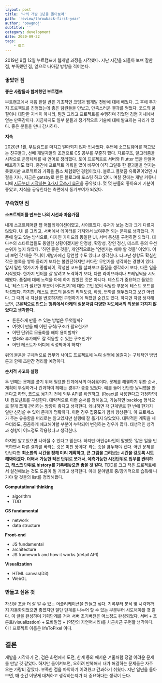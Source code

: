 ```yaml
---
layout: post
title: '나의 개발 1년을 돌아보며'
path: 'review/throwback-first-year'
author: 'oowgnoj'
subtitle: ''
category: development
date: 2020-09-22
tags:
    - 회고
---
```



2019년 9월 12일 부트캠프에 웹개발 과정을 시작했다. 지난 시간을 되돌아 보며 잘한 점, 부족했던 점, 앞으로 나아갈 방향을 적어본다.

### **좋았던 점**

**좋은 사람들과 함께했던 부트캠프**

부트캠프에서 처음 한달 반은 기초적인 코딩과 웹개발 전반에 대해 배웠다. 그 후에 두가지 프로젝트를 진행했는데 좋은 팀원들을 만났고, 만족스러운 결과를 얻었다. 코드의 품질이나 대단한 지식이 아니라, 팀원 그리고 프로젝트를 수행하며 겪었던 경험 자체에서 얻는 만족감이다. 지금까지도 일부 분들과 정기적으로 기술에 대해 발표하는 자리가 있다. 좋은 분들을 만나 감사하다.

**지속**

2020년 1월, 부트캠프를 마치고 얼마되지 않아 입사했다. 주변에 소프트웨어를 하고있는 친구들과, 선배 개발자들의 조언으로 CS 공부를 꾸준히 했다. 자료구조, 알고리즘을 시작으로 운영체제를 내 언어로 정리했다. 토이 프로젝트로 서버와 Flutter 앱을 만들어 배포하기도 했다. 중간에 프로젝트 기획을 많이 바꾸어 아직 그럴듯 한 결과물을 얻지는 못했지만 프로젝트와 기획을 몸소 체험했던 경험이었다. 블로그 플랫폼 유목민이었던 시절을 지나, 지금은 gatsby로 만든 블로그에 포스팅 하고 있다. 며칠 전에는 개발 커뮤니티에 [지금부터 시작하는 3가지 글쓰기 습관](https://oowgnoj.dev/review/output-training)을 공유했다. 몇 몇 분들의 좋아요에 기분이 좋았고, 지식을 공유한다는 측면에서 동기부여가 되었다. 

### **부족했던 점**

**소프트웨어를 만드는 나의 시선과 마음가짐**

내게 소프트웨어란 웹 어플리케이션이였고, 사이트였다. 유저가 보는 것과 크게 다르지 않았다. UI 를 그리고, 서버에서 데이터를 가져와서 보여주면 되는 문제로 생각했다. 기존에 알고 있는 방식으로, 디자인 가이드와 동일한 UI, 서버 통신을 구현하면 되었다. 대다수의 스타트업들도 동일한 상황이겠지만 안정성, 확장성, 장인 정신, 테스트 등의 우선순위가 높지 않았다. '하면 좋은 것들', 개인적으로는 '언젠가는 해야 할 것들' 이었다. 어찌 보면 갓 배운 주니어 개발자에겐 당연할 수도 있다고 생각한다. 타고난 성향도 확실한 작은 블록을 쌓아 올리기 보다는 불완전하지만 커다란 무언가를 생각하는 경향이 있다. 앞서 말한 몇가지가 종합되어, 작성한 코드를 살펴보고 품질을 생각하기 보다, 다른 일을 시작했다. 한가지 언어를 잘 알려고 노력하기 보다, 다른 라이브러리나 프레임웍을 시도해봤다. 품질에 대해 노력을 아예 하지 않았던 것은 아니다. 테스트가 중요하고 들었으니, '테스트가 필요한 부분이 어디인지'에 대한 고민 없이 적당한 부분에 테스트 코드를 작성했다. 하지만, 테스트 코드의 본질인 리팩토링, 확장, 변화를 염두했다고 보긴 어렵다. 그 때의 내 자신을 변호하자면 구현하기에 벅찼던 순간도 있다. 하지만 지금 생각해보면, **근본적으로 만드는 행위에서 아래의 질문처럼 다양한 각도에서의 의문을 가지지 않았다고 생각한다.** 

- 튼튼하게 만들 수 있는 방법은 무엇일까?
- 여럿이 만들 때 어떤 규칙/구조가 필요한가?
- 어떤 단위로 모듈화를 해야 용이할까?
- 변화와 추가에도 잘 적응할 수 있는 구조인가?
- 어떤 테스트가 어디에 작성되어야 하지?

위의 물음을 구체적으로 업무와 사이드 프로젝트에 녹여 실행에 옮길지는 구체적인 방법론과 함께 조만간 정리할 예정이다. 

**순서적 사고와 실행**

두 번째는 문제를 풀기 위해 필요한 단계에서의 아쉬움이다. 문제를 해결하기 위한 순서, 계획이 부실하거나 간과하여 헤매는 경우가 종종 있었다. 예를 들어 간단한 날씨앱을 만든다고 하면, 코드로 옮기기 전에 외부 API를 확인하고. (React를 사용한다고 가정하면) UI 컴포넌트를 구성한다. 대략적으로 이런 순서를 정해놓고, 가능하면 backlog 형식으로 잘개 쪼개 관리하는 방향이 좋다고 생각한다. 왜냐하면 각 단계별로 한 번에 한가지 일만 신경쓸 수 있어 문제가 명확하다. 이런 경우 집중도가 함께 향상된다. 이 프로세스가 주는 유용함을 머리로는 알고있지만 실행에 잘 옮기지 않았었다. 대략적인 계획을 세우더라도, 꼼꼼하게 체크해야할 부분이 누락되어 변경하는 경우가 많다. 태생적인 성격과 성향이 어느정도 작용했다고 생각한다.

하지만 알고있으면 나아질 수 있다고 믿는다. 하지만 아인슈타인이 말했듯 '같은 일을 반복하면서 다른 결과를 바라는 것은 미친 짓이다' 라는 것을 염두해야 겠다. 어떤 문제를 만난다면 **최소한의 시간을 정해 미리 계획하고, 큰 그림을 그려보는 시간을 갖도록 시도해봐야겠다. 더해서 가능한 작은 단위로 쪼개서, 예측가능한 시간단위로 업무를 관리하고, 태스크 단위로 history를 기록해놓으면 좋을 것 같다.** TDD를 크고 작은 프로젝트에서 실천해보는 것도 도움이 될 거라고 생각한다. 아래 분야별로 중/장기적으로 습득해 나가야 할 것들의 list를 정리해봤다.

**Computational thinking** 
- algorithm
- TDD

**CS fundamental**
- network
- data structure

**Front-end**
- JS fundamental
- architecture
- JS framework and how it works (detail API)

**Visualization**
- HTML canvas(D3)
- WebGL

### 만들고 싶은 것

자신을 조금 더 잘 알 수 있는 어플리케이션을 만들고 싶다. 기록부터 분석 및 시각화까지 자동화되었으면 좋겠지만 일단 단계를 나누어 할 수 있는 부분부터 시도해야할 것 같다. 이 글을 완성하며 기획단계를 거쳐 서버 초기버전은 어느정도 완성되었다. 서버 + 프론트(visualization) + 모바일앱 + (약간의 자연어처리)를 차근차근 구현할 생각이다. 아 ! 프로젝트 이름은 lifeToPixel 이다.

## 결론

개발을 시작하기 전, 검은 화면에서 도전, 한계 등의 매서운 겨울처럼 정말 어려운 문제를 만날 것 같았다. 하지만 돌이켜보면, 오히려 반복해서 내가 해결하는 문제들은 자주 오는 가랑비 같았다. 부족한 점을 파악하기 어려웠고 간과하기 쉬웠다. 지난 일년을 돌아보면, 매 순간 어떻게 대처하고 생각하는지가 더 중요하다는 생각이 든다.